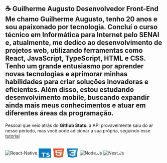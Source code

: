 ## ☕ Guilherme Augusto **Desenvolvedor Front-End** Me chamo Guilherme Augusto, tenho 20 anos e sou apaixonado por tecnologia. Concluí o curso técnico em Informática para Internet pelo SENAI e, atualmente, me dedico ao desenvolvimento de projetos web, utilizando ferramentas como React, JavaScript, TypeScript, HTML e CSS. Tenho um grande entusiasmo por aprender novas tecnologias e aprimorar minhas habilidades para criar soluções inovadoras e eficientes. Além disso, estou estudando desenvolvimento mobile, buscando expandir ainda mais meus conhecimentos e atuar em diferentes áreas da programação.

Pessoal que veio atrás do **Github Stats:** a API provavelmente saiu do ar nesse período,
mas você pode adicionar a sua própria, seguindo esse [tutorial](https://github.com/anuraghazra/github-readme-stats/blob/master/readme.md#deploy-on-your-own-vercel-instance)

<div style="display: inline_block"><br>
  <img align="center" alt="React-Native" height="30" width="50" src="https://cdn.jsdelivr.net/gh/devicons/devicon@latest/icons/reactnative/reactnative-original-wordmark.svg">
  <img align="center" alt="Type-Script" height="30" width="40" src="https://raw.githubusercontent.com/devicons/devicon/master/icons/typescript/typescript-plain.svg">
  <img align="center" alt="Html" height="30" width="40" src="https://raw.githubusercontent.com/devicons/devicon/master/icons/html5/html5-original.svg">
  <img align="center" alt="Css" height="30" width="40" src="https://raw.githubusercontent.com/devicons/devicon/master/icons/css3/css3-original.svg">
  <img align="center" alt="Node.Js" height="30" width="40" src="https://cdn.jsdelivr.net/gh/devicons/devicon@latest/icons/nodejs/nodejs-original.svg">
  <img align="center" alt="Nest.Js" height="30" width="40" src="https://cdn.jsdelivr.net/gh/devicons/devicon@latest/icons/nestjs/nestjs-original.svg">
</div>
  
  ##
